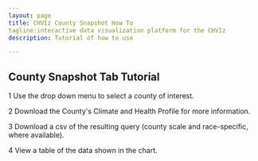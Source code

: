 ```yaml
---
layout: page
title: CHVIz County Snapshot How To
tagline:interactive data visualization platform for the CHVIz
description: Tutorial of how to use 

---
```



## County Snapshot Tab Tutorial

1 Use the drop down menu to select a county of interest.

2 Download the County's Climate and Health Profile for more information.

3 Download a csv of the resulting query (county scale and race-specific, where available). 

4 View a table of the data shown in the chart. 

